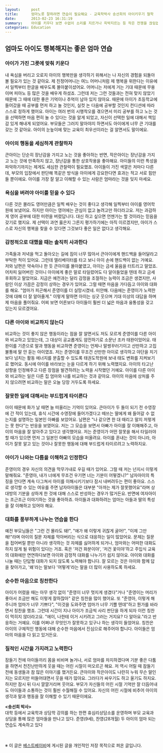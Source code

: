 ```yaml
---
layout:     post
title:      엄마노릇 잘하려면 연습이 필요해요 - 교육학박사 송선희의 아이키우기 철학
date:       2013-02-23 16:31:19
summary:    아이를 키우다 보면 수없이 소리를 지르거나 윽박지르는 등 작은 전쟁을 끊임없이 치르게 된다. 아이에 대한 기대와 욕심은 끝이 없고, 갈등의 고비도 여러 차례. 그러나 처음부터 완벽하고 좋은 엄마는 없다. 송선희 박사가 제안하는 좋은 엄마 되기.
categories: Education
---
```


## 엄마도 아이도 행복해지는 좋은 엄마 연습

### 아이가 가진 그릇에 맞춰 키운다

내 욕심을 버리고 오로지 아이의 행복만을 생각하기 위해서는 나 자신의 경험을 되돌아볼 필요가 있는 것 같아요. 제 친정어머니는 여느 어머니처럼 제 행복을 위한다는 이유에서 일찍부터 한글을 배우도록 몰아붙이셨어요. 어머니는 저에게 거는 기대 때문에 무용이며 피아노 등 많은 것을 배우게 하셨죠. 그런데 저는 그런 것들과는 전혀 맞지 않았기 때문에 그 때에 대한 좋은 기억이나 추억이 남아 있지 않아요. 때문에 아이가 초등학교에 들어갔을 때 공부를 먼저 하고 놀 것인지, 실컷 논 다음에 공부할 것인지 컨디션에 따라 스스로 정하게 했어요. 아이는 여러 번의 시행착오를 겪으면서 미리 공부를 하고 노는 것을 선택하면 마음 편히 놀 수 있다는 것을 알게 되었고, 자신이 선택한 일에 대해서 책임감 있게 해내게 되었어요. 부모들은 그러지 말아야지 하면서도 아이에게 너무 큰 기대를 갖는 것 같아요. 아이의 눈높이에 맞는 교육이 최우선이라는 걸 알면서도 말이에요.


### 아이의 행동을 세심하게 관찰하자

큰아이는 단순히 장난감을 가지고 노는 것을 좋아하는 반면, 작은아이는 장난감을 가지고 노는 것에 만족하지 않고, 장난감을 통한 상호작용을 좋아해요. 아이들의 이런 특성을 파악하기까지는 제게도 세심한 관찰력이 필요했죠. 아이들이 가진 색깔은 저마다 다른데, 부모의 입장에서 판단해 똑같은 방식을 아이에게 강요한다면 효과는 적고 서로 힘만 들 뿐이에요. 아이를 가장 잘 알고 이해할 수 있는 사람은 엄마라는 것을 잊지 마세요.


### 욕심을 버려야 아이를 믿을 수 있다

다른 것은 몰라도 영어만큼은 일찍 배우는 것이 좋다고 생각해 일찍부터 아이를 영어학원에 보냈어요. 하지만 아이는 영어에는 관심이 없고 놀려고만 하더라고요. 저는 과감하게 영어 공부에 대한 미련을 버렸답니다. 대신 하고 싶으면 언젠가는 할 것이라는 믿음을 갖기로 했지요. 제 선택이 과연 옳은지 그른지 평가하기에는 아직 이르겠지만, 아이가 스스로 자신의 행복을 찾을 수 있다면 그것보다 좋은 일은 없다고 생각해요.


### 감정적으로 대했을 때는 솔직히 사과한다

가족들과 저녁을 먹고 돌아오는 길에 짐이 너무 많아서 큰아이에게 핸드백을 들어달라고 부탁한 적이 있어요. 그런데 엘리베이터를 타고 보니 아이 손에 핸드백이 없는 거예요. 저와 남편은 약속이나 한 듯 큰아이를 몰아붙였고, 아이는 금세 울음을 터트리고 말았죠. 어차피 잃어버린 것이니 아이에게 좋은 말로 타일렀어도 다 알아들었을 텐데 하고 금세 후회하고 말았어요. 지금은 예전과는 달리 감정을 조절하는 능력이 조금은 생겼지만, 사람인 이상 가끔은 감정이 상하는 경우가 있어요. 그럴 때면 마음을 가다듬고 아이와 대화를 해요. "엄마가 피곤해서 준영이를 더 실망시켰네. 미안해. 다음에는 준영이가 노력한 것에 대해 더 잘 알아줄게." 이렇게 말하면 아이는 싱긋 웃으며 기대 이상의 대답을 하며 제 마음을 풀어줘요. 어찌 보면 어른보다 아이들이 훨씬 더 넓은 마음과 융통성을 갖고 있는지 모르겠어요.


### 다른 아이와 비교하지 않는다

비교하는 것이 좋지 않은 행동이라는 점을 잘 알면서도 저도 모르게 준영이를 다른 아이와 비교하고 있었는데, 그 대상이 공교롭게도 얌전하기로 소문난 조카 태완이었어요. 태완이를 기준으로 말과 행동을 비교하면 준영이는 언제나 말썽꾸러기이고 산만하고 고집불통에 말 안 듣는 아이였죠. 저는 준영이를 무조건 산만한 아이로 생각하고 야단을 치기보다 넘치는 활동 에너지를 분출할 수 있도록 태권도학원에 보내 태도 변화를 지켜보기로 했어요. 동시에 아이를 바라보는 눈을 다르게 하기 위해 노력했지요. 아이의 타고난 성향을 인정해주고 다른 장점을 발견하려는 노력을 시작했던 거예요. 아이를 다른 아이와 비교하는 일은 다른 집 엄마와 나를 비교하는 것과 같아요. 아이의 마음에 상처를 주지 않으려면 비교하는 말은 오늘 당장 거두도록 하세요.


### 잘못한 일에 대해서는 부드럽게 타이른다

아이 때문에 화가 날 때면 늘 떠올리는 기억이 있어요. 큰아이가 두 돌이 되기 전 수영장에 간 적이 있는데, 휴식 시간에 수영장에 들어가겠다고 떼쓰는 딸에게 왜 들어갈 수 없는지를 설명하는 일본인 아빠를 보았어요. 남편은 "나 같으면 한 대 때리고 말지 저렇게는 못 한다"는 반응을 보였어요. 저는 그 모습을 보면서 아빠가 아이를 잘 이해해주고, 아이의 마음을 잘 알아주고 있다고 생각했어요. 저는 준영이가 어떤 잘못을 해서 타일러야 할 때가 있으면 먼저 그 일본인 아빠의 모습을 떠올려요. 아이를 혼내는 것이 아니라, 아이가 잘못 알고 있는 것이나 잘못한 행동에 대해 부드럽게 타이르려고 노력하지요.


### 아이가 나와는 다름을 이해하고 인정한다

준영이의 경우 자신의 의견을 막무가내로 우길 때가 있어요. 그럴 때 저는 넌지시 이렇게 말해줘요. "준영아, 내가 너에게 무조건 우기면 너는 기분이 어떻겠니?" 남자아이의 특징을 안다면 계속 다그쳐서 아이를 이해시키기보다 잠시 내버려두는 편이 좋아요. 스스로 생각할 수 있는 여유를 주면 남자아이들은 대부분 "아까는 제가 잘못했어요"라며 상대방의 기분을 상하게 한 것에 대해 스스로 반성하는 경우가 많거든요. 반면에 여자아이는 조근조근 이야기하는 것을 좋아하죠. 아이들과 대화하려는 엄마는 아들과 딸의 특성을 잘 이해하고 있어야 해요.


### 대화를 풍부하게 나누는 연습을 한다

예전 부모님들은 "그런 건 몰라도 돼!", "애가 왜 이렇게 귀찮게 굴어!", "이제 그만 해!"라며 아이의 질문 자체를 막아버리는 식으로 대응하는 일이 많았어요. 문제는 질문을 접어버릴 뿐만 아니라 생각하는 것 자체를 싫어하게 되거나, 엄마와는 어떠한 대화도 하지 않게 될 위험이 있다는 거죠. 혹은 '저건 화분이야', '저건 꽃이야'하고 주입식 교육의 대화에만 연연하다보면 아이와 감정적 대화를 나누기가 쉽지 않아요. 아이와 대화를 나눌 때는 단답형 대화가 되지 않도록 노력해야 합니다. 잘 모르는 것은 아이와 함께 답을 찾아가고, '왜'라는 말보다 '어떻게'라는 말을 더 많이 사용하도록 하세요.


### 순수한 마음으로 칭찬한다

아이가 어렸을 때는 아무 생각 없이 "준영이 너무 멋지게 생겼다"거나 "준영이는 머리가 좋아서 조금만 해도 이렇게 잘하잖아" 같은 칭찬을 많이 했어요. 또 "준영아, 이렇게 해주니까 엄마가 너무 기쁘다", "이것을 도와주면 엄마가 너무 기쁠 텐데"하고 뭔가를 바라면서 칭찬을 했죠. 그런데 시간이 지나 아이가 조금씩 사리 판단을 하게 되자 이런 칭찬이 먹히지 않더라고요. "에이, 나한테 이거 시키려고 그러는 거지요? 다 알아요."라고 반응하는 거예요. 이를 어쩌나! 무엇인가 잘못하고 있구나 하는 생각이 들었어요. 칭찬은 아이의 구체적인 행동에 대해 순수한 마음에서 진심으로 해주어야 합니다. 아이들은 엄마의 마음을 다 읽고 있거든요.


### 질적인 시간을 가지려고 노력한다

잠들기 전에 아이들끼리 몸을 비비며 놀거나, 서로 엄마를 차지하겠다며 기분 좋은 다툼을 하면서 천진난만하게 웃을 때는 어린 시절이 떠오르곤 해요. 저 역시 어릴 때 잠들기 전에 동생들과 참 많은 이야기를 했거든요. 큰아이와 작은아이도 나란히 누워 무슨 말인지는 모르지만 떠들어대면서 웃을 때가 많아요. 그러다가 싸우기도 하고 울기도 하지요. 하지만 잠시 뒤 다시 깔깔거리며 웃어요. 부모가 자신들의 어린 시절 기억만 잘 더듬어내도 아이들과 소통하는 것이 훨씬 수월해질 수 있어요. 자신의 어린 시절에 비추어 아이의 생각과 말과 행동을 잘 이해할 수 있기 때문이에요.




**<송선희 박사>**    
대학 등에서 교육학과 상담학 강의를 하는 한편 휴심리상담소를 운영하며 부모 교육과 상담을 통해 많은 엄마들을 만나고 있다. 준영(9세), 찬영(28개월) 두 아이의 엄마 되는 연습도 계속하고 있다


<br /><br />
※ 이 글은 [베스트베이비](http://www.ibestbaby.co.kr)에 게시된 글을 개인적인 저장 목적으로 퍼온 글입니다.